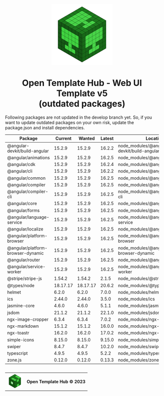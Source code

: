 <p align="center">
  <a href="https://opentemplatehub.com">
    <img src="https://raw.githubusercontent.com/open-template-hub/open-template-hub.github.io/master/assets/logo/ui/web-ui-logo.png" alt="Logo" width=200>
  </a>
</p>


<h1 align="center">
Open Template Hub - Web UI Template v5
  <br/>
(outdated packages)
</h1>

Following packages are not updated in the develop branch yet. So, if you want to update outdated packages on your own risk, update the package.json and install dependencies.

| Package | Current | Wanted | Latest | Location |
| --- | --- | --- | --- | --- |
| @angular-devkit/build-angular | 15.2.9 | 15.2.9 | 16.2.2 | node_modules/@angular-devkit/build-angular |
| @angular/animations | 15.2.9 | 15.2.9 | 16.2.5 | node_modules/@angular/animations |
| @angular/cdk | 15.2.9 | 15.2.9 | 16.2.4 | node_modules/@angular/cdk |
| @angular/cli | 15.2.9 | 15.2.9 | 16.2.2 | node_modules/@angular/cli |
| @angular/common | 15.2.9 | 15.2.9 | 16.2.5 | node_modules/@angular/common |
| @angular/compiler | 15.2.9 | 15.2.9 | 16.2.5 | node_modules/@angular/compiler |
| @angular/compiler-cli | 15.2.9 | 15.2.9 | 16.2.5 | node_modules/@angular/compiler-cli |
| @angular/core | 15.2.9 | 15.2.9 | 16.2.5 | node_modules/@angular/core |
| @angular/forms | 15.2.9 | 15.2.9 | 16.2.5 | node_modules/@angular/forms |
| @angular/language-service | 15.2.9 | 15.2.9 | 16.2.5 | node_modules/@angular/language-service |
| @angular/localize | 15.2.9 | 15.2.9 | 16.2.5 | node_modules/@angular/localize |
| @angular/platform-browser | 15.2.9 | 15.2.9 | 16.2.5 | node_modules/@angular/platform-browser |
| @angular/platform-browser-dynamic | 15.2.9 | 15.2.9 | 16.2.5 | node_modules/@angular/platform-browser-dynamic |
| @angular/router | 15.2.9 | 15.2.9 | 16.2.5 | node_modules/@angular/router |
| @angular/service-worker | 15.2.9 | 15.2.9 | 16.2.5 | node_modules/@angular/service-worker |
| @stripe/stripe-js | 1.54.2 | 1.54.2 | 2.1.5 | node_modules/@stripe/stripe-js |
| @types/node | 18.17.17 | 18.17.17 | 20.6.2 | node_modules/@types/node |
| helmet | 6.2.0 | 6.2.0 | 7.0.0 | node_modules/helmet |
| ics | 2.44.0 | 2.44.0 | 3.5.0 | node_modules/ics |
| jasmine-core | 4.6.0 | 4.6.0 | 5.1.1 | node_modules/jasmine-core |
| jsdom | 21.1.2 | 21.1.2 | 22.1.0 | node_modules/jsdom |
| ngx-image-cropper | 6.3.4 | 6.3.4 | 7.0.2 | node_modules/ngx-image-cropper |
| ngx-markdown | 15.1.2 | 15.1.2 | 16.0.0 | node_modules/ngx-markdown |
| ngx-toastr | 16.2.0 | 16.2.0 | 17.0.2 | node_modules/ngx-toastr |
| simple-icons | 8.15.0 | 8.15.0 | 9.15.0 | node_modules/simple-icons |
| swiper | 8.4.7 | 8.4.7 | 10.2.0 | node_modules/swiper |
| typescript | 4.9.5 | 4.9.5 | 5.2.2 | node_modules/typescript |
| zone.js | 0.12.0 | 0.12.0 | 0.13.3 | node_modules/zone.js |

<table align="right"><tr><td><a href="https://opentemplatehub.com"><img src="https://raw.githubusercontent.com/open-template-hub/open-template-hub.github.io/master/assets/logo/brand-logo.png" width="50px" alt="oth"/></a></td><td><b>Open Template Hub © 2023</b></td></tr></table>

